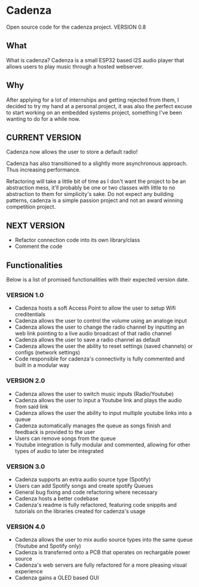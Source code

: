 # Cadenza
Open source code for the cadenza project. VERSION 0.8

## What
What is cadenza? Cadenza is a small ESP32 based I2S audio player that allows users to play music through a hosted webserver.

## Why
After applying for a lot of internships and getting rejected from them, I decided to try my hand at a personal project, it was also the perfect excuse to start working on an embedded systems project, something I've been wanting to do for a while now.

## CURRENT VERSION

Cadenza now allows the user to store a default radio! 

Cadenza has also transitioned to a slightly more asynchronous approach. Thus increasing performance.

Refactoring will take a little bit of time as I don't want the project to be an abstraction mess, it'll probably be one or two classes with little to no abstraction to them for simplicity's sake. Do not expect any building patterns, cadenza is a simple passion project and not an award winning competition project.

## NEXT VERSION

- Refactor connection code into its own library/class
- Comment the code

## Functionalities
Below is a list of promised functionalities with their expected version date. 

### VERSION 1.0

- Cadenza hosts a soft Access Point to allow the user to setup Wifi creditentials
- Cadenza allows the user to control the volume using an analoge input
- Cadenza allows the user to change the radio channel by inputting an web link pointing to a live audio broadcast of that radio channel
- Cadenza allows the user to save a radio channel as default
- Cadenza allows the user the ability to reset settings (saved channels) or configs (network settings)
- Code responsible for cadenza's connectivity is fully commented and built in a modular way

### VERSION 2.0

- Cadenza allows the user to switch music inputs (Radio/Youtube)
- Cadenza allows the user to input a Youtube link and plays the audio from said link
- Cadenza allows the user the ability to input multiple youtube links into a queue
- Cadenza automatically manages the queue as songs finish and feedback is provided to the user
- Users can remove songs from the queue
- Youtube integration is fully modular and commented, allowing for other types of audio to later be integrated

### VERSION 3.0

- Cadenza supports an extra audio source type (Spotify)
- Users can add Spotify songs and create spotify Queues
- General bug fixing and code refactoring where necessary
- Cadenza hosts a better codebase
- Cadenza's readme is fully refactored, featuring code snippits and tutorials on the libraries created for cadenza's usage

### VERSION 4.0

- Cadenza allows the user to mix audio source types into the same queue (Youtube and Spotify only)
- Cadenza is transferred onto a PCB that operates on rechargable power source
- Cadenza's web servers are fully refactored for a more pleasing visual experience
- Cadenza gains a OLED based GUI

